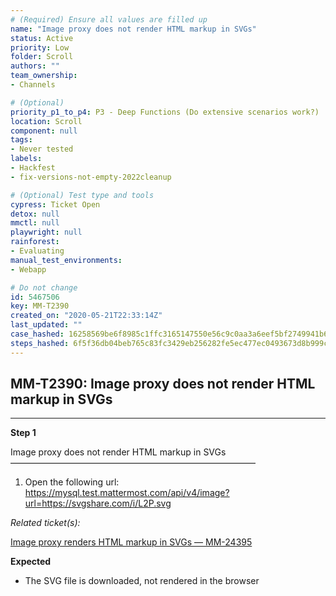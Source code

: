 ```yaml
---
# (Required) Ensure all values are filled up
name: "Image proxy does not render HTML markup in SVGs"
status: Active
priority: Low
folder: Scroll
authors: ""
team_ownership: 
- Channels

# (Optional)
priority_p1_to_p4: P3 - Deep Functions (Do extensive scenarios work?)
location: Scroll
component: null
tags: 
- Never tested
labels: 
- Hackfest
- fix-versions-not-empty-2022cleanup

# (Optional) Test type and tools
cypress: Ticket Open
detox: null
mmctl: null
playwright: null
rainforest: 
- Evaluating
manual_test_environments: 
- Webapp

# Do not change
id: 5467506
key: MM-T2390
created_on: "2020-05-21T22:33:14Z"
last_updated: ""
case_hashed: 16258569be6f8985c1ffc3165147550e56c9c0aa3a6eef5bf2749941b6ba0691c7489c13239bf4d4c0c275715a1707d1
steps_hashed: 6f5f36db04beb765c83fc3429eb256282fe5ec477ec0493673d8b999cb526993c6a635fe74a1e5640ef9ab3277295f52
---
```


<!-- (Auto-generated) Based on frontmatter's "key" and "name" -->

## MM-T2390: Image proxy does not render HTML markup in SVGs

---

**Step 1**

Image proxy does not render HTML markup in SVGs\
————————————————————————————

1. Open the following url:\
   <https://mysql.test.mattermost.com/api/v4/image?url=https://svgshare.com/i/L2P.svg>

_Related ticket(s):_

[Image proxy renders HTML markup in SVGs — MM-24395](https://mattermost.atlassian.net/browse/MM-24395)

**Expected**

- The SVG file is downloaded, not rendered in the browser
